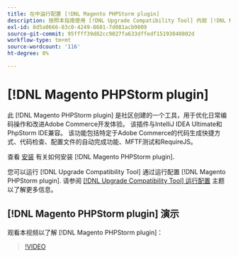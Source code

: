 ```yaml
---
title: 在中运行配置 [!DNL Magento PHPStorm plugin]
description: 按照本指南使用 [!DNL Upgrade Compatibility Tool] 内部 [!DNL Magento PHPStorm plugin].
exl-id: 8d5a0666-83c0-4249-8601-7d081acb9009
source-git-commit: 95ffff39d82cc9027fa633dffedf15193040802d
workflow-type: tm+mt
source-wordcount: '116'
ht-degree: 0%

---
```


# [!DNL Magento PHPStorm plugin]

此 [!DNL Magento PHPStorm plugin] 是社区创建的一个工具，用于优化日常编码操作和改进Adobe Commerce开发体验。 该插件与IntelliJ IDEA Ultimate和PhpStorm IDE兼容。 该功能包括特定于Adobe Commerce的代码生成快捷方式、代码检查、配置文件的自动完成功能、MFTF测试和RequireJS。

查看 [安装](https://developer.adobe.com/commerce/php/best-practices/phpstorm/install/) 有关如何安装 [!DNL Magento PHPStorm plugin].

您可以运行 [!DNL Upgrade Compatibility Tool] 通过运行配置 [!DNL Magento PHPStorm plugin]. 请参阅 [[!DNL Upgrade Compatibility Tool] 运行配置](https://developer.adobe.com/commerce/php/best-practices/phpstorm/run-configuration/) 主题以了解更多信息。

## [!DNL Magento PHPStorm plugin] 演示

观看本视频以了解 [!DNL Magento PHPStorm plugin]：

>[!VIDEO](https://video.tv.adobe.com/v/340150?quality=12)

